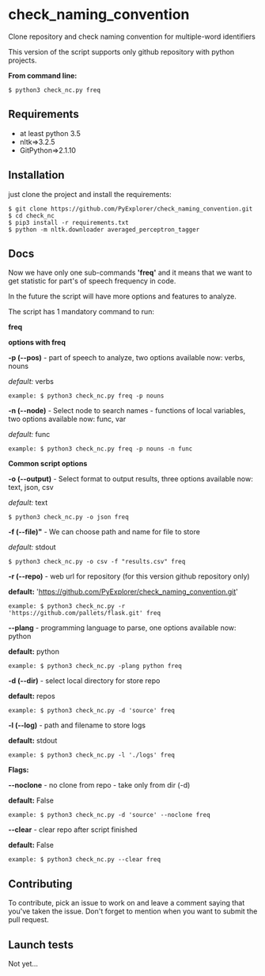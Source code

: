 # check_naming_convention
Clone repository and check naming convention for multiple-word identifiers

This version of the script supports only github repository with python projects. 


**From command line:**

```
$ python3 check_nc.py freq 
```

Requirements
--
- at least python 3.5
- nltk=>3.2.5
- GitPython=>2.1.10


Installation
--

just clone the project and install the requirements:

```
$ git clone https://github.com/PyExplorer/check_naming_convention.git
$ cd check_nc
$ pip3 install -r requirements.txt
$ python -m nltk.downloader averaged_perceptron_tagger
```

Docs
--

Now we have only one sub-commands **'freq'** and it means that we want to get statistic for part's of speech frequency in code.

In the future the script will have more options and features to analyze. 

The script has 1 mandatory command to run:

**freq**

**options with freq**

**-p (--pos)** - part of speech to analyze, two options available now: verbs, nouns 

*default:* verbs 

```
example: $ python3 check_nc.py freq -p nouns
```

**-n (--node)** - Select node to search names - functions of local variables, two options available now: func, var 

*default:* func 

```
example: $ python3 check_nc.py freq -p nouns -n func
```

**Common script options**

**-o (--output)** - Select format to output results, three options available now: text, json, csv

*default:* text
```
$ python3 check_nc.py -o json freq
```
**-f (--file)"** - We can choose path and name for file to store 

*default:* stdout
```
$ python3 check_nc.py -o csv -f "results.csv" freq
```

**-r (--repo)** - web url for repository (for this version github repository only) 

**default:** 'https://github.com/PyExplorer/check_naming_convention.git' 

```
example: $ python3 check_nc.py -r 'https://github.com/pallets/flask.git' freq
```

**--plang** - programming language to parse, one options available now: python 

**default:** python 

```
example: $ python3 check_nc.py -plang python freq
```

**-d (--dir)** - select local directory for store repo

**default:**  repos

```
example: $ python3 check_nc.py -d 'source' freq
```

**-l (--log)** - path and filename to store logs

**default:**  stdout

```
example: $ python3 check_nc.py -l './logs' freq
```


**Flags:**

**--noclone** - no clone from repo - take only from dir (-d) 

**default:**  False

```
example: $ python3 check_nc.py -d 'source' --noclone freq
```

**--clear** - clear repo after script finished

**default:**  False

```
example: $ python3 check_nc.py --clear freq
```

Contributing
--

To contribute, pick an issue to work on and leave a comment saying that you've taken the issue. Don't forget to mention when you want to submit the pull request.


Launch tests
--

Not yet...